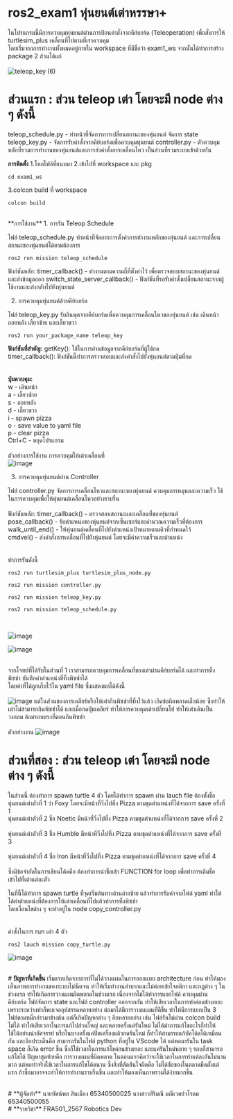 # ros2_exam1 หุ่นยนต์เต่าหรรษา+<br>
ในโปรแกรมนี้มีการควบคุมหุ่นยนต์ผ่านการป้อนคำสั่งจากคีย์บอร์ด (Teleoperation) เพื่อสั่งการให้ turtlesim_plus เคลื่อนที่ไปตามที่เราควบคุม <br>
โดยเริ่มจากการทำงานทั้งหมดอยู่ภายใน workspace ที่มีชื่อว่า exam1_ws จากนั้นได้ทำการสร้าง package 2 ส่วนได้แก่<br>
<br>![teleop_key (6)](https://github.com/user-attachments/assets/bbe3560c-e75a-4ddc-89dd-29f3c641d3f4)

# **ส่วนแรก** : ส่วน teleop เต่า โดยจะมี node ต่าง ๆ ดังนี้
  teleop_schedule.py - ทำหน้าที่จัดการการเปลี่ยนสถานะของหุ่นยนต์ จัดการ state 
  teleop_key.py - จัดการรับคำสั่งจากคีย์บอร์ดเพื่อควบคุมหุ่นยนต์
  controller.py - ตัวควบคุมหลักที่รวมการทำงานของหุ่นยนต์และการส่งคำสั่งการเคลื่อนไหว เป็นส่วนที่รวมระบบเข้าด้วยกัน

  
**การติดตั้ง**
1.โหลไฟล์ที่แนบมา
2.เข้าไปที่ workspace และ pkg
```
cd exam1_ws
```
3.colcon build ที่ workspace
```
colcon build
```
<br>
**การใช้งาน**
1. การรัน Teleop Schedule

ไฟล์ teleop_schedule.py ทำหน้าที่จัดการการตั้งค่าการทำงานหลักของหุ่นยนต์ และการเปลี่ยนสถานะของหุ่นยนต์ได้ตามต้องการ
```
ros2 run mission teleop_schedule
```

ฟังก์ชันหลัก:
    timer_callback() - ทำงานตามความถี่ที่ตั้งค่าไว้ เพื่อตรวจสอบสถานะของหุ่นยนต์และส่งข้อมูลออก
    switch_state_server_callback() - ฟังก์ชันที่รอรับคำสั่งเปลี่ยนสถานะจากผู้ใช้งานและส่งกลับไปยังหุ่นยนต์

2. การควบคุมหุ่นยนต์ด้วยคีย์บอร์ด

ไฟล์ teleop_key.py รับอินพุตจากคีย์บอร์ดเพื่อควบคุมการเคลื่อนไหวของหุ่นยนต์ เช่น เดินหน้า ถอยหลัง เลี้ยวซ้าย และเลี้ยวขวา
```
ros2 run your_package_name teleop_key
```

**ฟังก์ชันที่สำคัญ:**
  getKey(): ใช้ในการอ่านข้อมูลจากคีย์บอร์ดที่ผู้ใช้กด<br>
  timer_callback(): ฟังก์ชันนี้ทำการตรวจสอบและส่งคำสั่งไปยังหุ่นยนต์ตามปุ่มที่กด<br>
<br>
<br>**ปุ่มควบคุม:** <br>
    w - เดินหน้า<br>
    a - เลี้ยวซ้าย<br>
    s - ถอยหลัง<br>
    d - เลี้ยวขวา<br>
    i - spawn pizza<br>
    o - save value to yaml file<br>
    p - clear pizza <br>
    Ctrl+C - หยุดโปรแกรม<br><br>
ตัวอย่างการใช้งาน การควบคุมให้เต่าเคลื่อนที่ <br>
![image](https://github.com/user-attachments/assets/7a163466-f985-4b6f-8ca8-200b590d1ea5)

3. การควบคุมหุ่นยนต์ผ่าน Controller

ไฟล์ controller.py จัดการการเคลื่อนไหวและสถานะของหุ่นยนต์ ควบคุมการหมุนและความเร็ว ใช้ในการควบคุมเพื่อให้หุ่นยนต์เคลื่อนไหวอย่างราบรื่น<br>
<br>ฟังก์ชันหลัก:
    timer_callback() - ตรวจสอบสถานะและเคลื่อนที่ของหุ่นยนต์<br>
    pose_callback() - รับตำแหน่งของหุ่นยนต์จากเซ็นเซอร์และคำนวณความเร็วที่ต้องการ<br>
    walk_until_end() - ให้หุ่นยนต์เคลื่อนที่ไปยังตำแหน่งเป้าหมายตามคิวที่กำหนดไว้<br>
    cmdvel() - ส่งคำสั่งการเคลื่อนที่ไปยังหุ่นยนต์ โดยจะมีค่าความเร็วและตำแหน่ง<br><br>
<br>ทำการรันดังนี้
```
ros2 run turtlesim_plus turtlesim_plus_node.py
```
```
ros2 run mission controller.py
```
```
ros2 run mission teleop_key.py
```
```
ros2 run mission teleop_schedule.py
```
<br>

![image](https://github.com/user-attachments/assets/8bfb170f-f18d-47a6-8e2c-bd8831175dee)

![image](https://github.com/user-attachments/assets/fb1a20a7-dcf0-46b5-a9c0-13352bd9898b)

<br>จากโจทย์ที่ได้รับในส่วนที่ 1  เราสามารถควบคุมการเคลื่อนที่ของเต่าผ่านคีย์บอร์ดได้ และทำการทิ้งพิซซ่า บันทึกค่าตำแหน่งที่ทิ้งพิซซ่าได้ <br> โดยค่าที่ได้ถูกเก็บไว้ใน yaml file ซึ่งแสดงผลได้ดังนี้<br>
<br>![image](https://github.com/user-attachments/assets/4ba71c06-2962-45ab-8f95-47b3f4546903)
แต่ในส่วนของการเคลียร์หรือให้เต่ากินพิซซ่าที่ทิ้งไว้แล้ว เกิดข้อผิดพลาดเล็กน้อย ซึ่งทำให้เต่าไม่สามารถกินพิซซ่าได้ และเมื่อกดปุ่มเคลียร์ ทำให้การควบคุมเต่าเปลี่ยนไป ทำให้เต่าเดินเป็นวงกลม ล้อมรอบตรงที่ตอนกินพิซซ่า<br>
<br>ตัวอย่างงาน ![image](https://github.com/user-attachments/assets/f2fc1413-b0c7-4733-9f01-b06b051ef7d3)




# **ส่วนที่สอง** : ส่วน teleop เต่า โดยจะมี node ต่าง ๆ ดังนี้
ในส่วนนี้ ต้องทำการ spawn turtle 4 ตัว โดยได้ทำการ spawn ผ่าน lauch file ต้องตั้งชื่อ<br>หุ่นยนต์เต่าตัวที่ 1 ว่า Foxy โดยจะมีหน้าที่วิ่งไปทิ้ง Pizza ตามชุดตำแหน่งที่ได้จากการ save ครั้งที่ 1
<br>หุ่นยนต์เต่าตัวที่ 2 ชื่อ Noetic มีหน้าที่วิ่งไปทิ้ง Pizza ตามชุดตำแหน่งที่ได้จากการ save ครั้งที่ 2<br>
<br>หุ่นยนต์เต่าตัวที่ 3 ชื่อ Humble มีหน้าที่วิ่งไปทิ้ง Pizza ตามชุดตำแหน่งที่ได้จากการ save ครั้งที่ 3<br>
<br>หุ่นยนต์เต่าตัวที่ 4 ชื่อ Iron มีหน้าที่วิ่งไปทิ้ง Pizza ตามชุดตำแหน่งที่ได้จากการ save ครั้งที่ 4<br>
<br>ซึ่งมีข้อจำกัดในการเขียนโค้ดคือ ต้องทำการนำชื่อเข้า FUNCTION for loop เพื่อทำการเติมชื่อเข้าไปที่เต่าแต่ละตัว<br>

ในที่นี้ได้ทำการ spawn turtle ที่จุดเริ่มต้นทางด้านล่างซ้าย แล้วทำการรับค่าจากไฟล์ yaml ทำให้ได้ค่าตำแหน่งที่ต้องการให้เต่าเคลื่อนที่ไปแล้วทำการทิ้งพิซซ่า<br> โดยเงื่อนไขต่าง ๆ จะทำอยู่ใน node copy_controller.py<br>
<br>
<br>คำสั่งในการ run เต่า 4 ตัว
```
ros2 lauch mission copy_turtle.py
```
![image](https://github.com/user-attachments/assets/dafd4992-23c2-4f79-945f-ff5990dd0d9e)
<br>

<br># **ปัญหาที่เกิดขึ้น**
เริ่มแรกเกิดจากการที่ไม่ได้วางแผนในการออกแบบ architecture ก่อน ทำให้มองเห็นภาพการทำงานของระบบไม่ชัดเจน ทำให้เริ่มทำงานลำบากและไม่ค่อยเข้าใจกติกา และกฎต่าง ๆ ในช่วงแรก ทำให้เกิดการวางแผนผิดพลาดในช่วงแรก เนื่องจากไม่ได้ทำการแยกไฟล์ ควบคุมผ่านคีย์บอร์ด ไฟล์จัดการ state และไฟล์ controller ออกจากกัน ทำให้เสียเวลาในการทำค่อนข้างเยอะ เพราะระหว่างทำก็พบเจออุปสรรคหลายอย่าง ต่อมาได้มีการวางแแผนที่ดีขึ้น ทำให้มีการแยกเป็น 3 ไฟล์ตามทมี่กล่าวมาข้างต้น แต่ก็เกิดปัญหาต่าง ๆ อีกหลายอย่าง เช่น ไฟล์รันไม่ผ่าน colcon build ไม่ได้ ทำให้เสียเวลาในการแก้ไปส่วนใหญ่ และหลายครั้งแค่รันใหม่ ไม่ได้มำการแก้ไขอะไรก็ทำให้ใช้ได้อย่างน่าอัศจรรย์ หรือในบางครั้งแค่ปิดเครื่องแล้วกดรันใหม่ ก็ทำให้สามารถแก้บัคโค้ดได้เหมือนกัน และอีกประเด็นคือ สามารถรันในไฟล์ python ที่อยู่ใน VScode ได้ แต่พอมารันใน task space ก็เกิด error ขึ้น ซึ่งก็ใช้เวลาในการแก้ไขค่อนข้างเยอะ และแค่รันใหม่หลาย ๆ รอบก็สามารถแก้ไขได้ ปัญหาสุดท้ายคือ การวางแผนที่ผิดพลาด ในตอนแรกคิดว่าจะใช้เวลาในการทำแต่ละอันไม่นานมาก แต่พอทำจริงใช้เวลาในการแก้ไขโค้ดนาน ซึ่งสิ่งที่ตัดสินใจผิดคือ ไม่ได้ซ์้อของในตลาดมืดตั้งแต่แรก ถ้าซื้อมาอาจจะทำให้การทำงานราบรื่นขึ้น และทำให้มองเห็นภาพรวมได้ง่ายมากขึ้น


<br>
# **ผู้จัดทำ**
นายทัศน์พล สินเมือง 65340500025
นางสาวสิริมณี มณีเวศย์วโรดม 65340500055
<br>
# **รายวิชา** 
FRA501_2567 Robotics Dev
